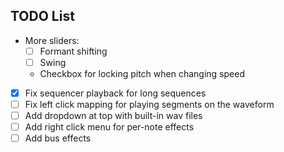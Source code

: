 ## TODO List

- More sliders: 
    - [ ] Formant shifting
    - [ ] Swing
    - Checkbox for locking pitch when changing speed
- [X] Fix sequencer playback for long sequences
- [ ] Fix left click mapping for playing segments on the waveform
- [ ] Add dropdown at top with built-in wav files
- [ ] Add right click menu for per-note effects
- [ ] Add bus effects
